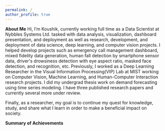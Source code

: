 ```yaml
---
permalink: /
author_profile: true
---
```


**About Me**
Hi, I’m Koushik, currently working full time as a Data Scientist at Nybbles Systems Ltd. tasked with data analysis, visualization, dashboard presentation, and deployment as well as research, development, and deployment of data science, deep learning, and computer vision projects. I helped develop projects such as emergency call management dashboard, mixed fidelity data generation, human fall detection by smartphone sensor data, driver's drowsiness detection with eye aspect ratio, masked face detection, and recognition, etc. Previously, I worked as a Deep Learning Researcher in the Visual Information Processing(VIP) Lab at MIST working on Computer Vision, Machine Learning, and Human-Computer Interaction research projects. I did my undergrad thesis work on demand forecasting using time series modeling. I have three published research papers and currently several more under review.

Finally, as a researcher, my goal is to continue my quest for knowledge, study, and share what I learn in order to make a beneficial impact on society.

**Summary of Achievements**
